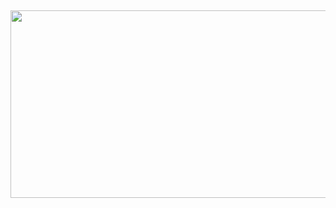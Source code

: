 ## 
<p align="center">
  <img width="7000" height="300" src="https://github.com/user-attachments/assets/0ef0212b-d0ac-4958-b00a-813df9cd16f4">
</p>
